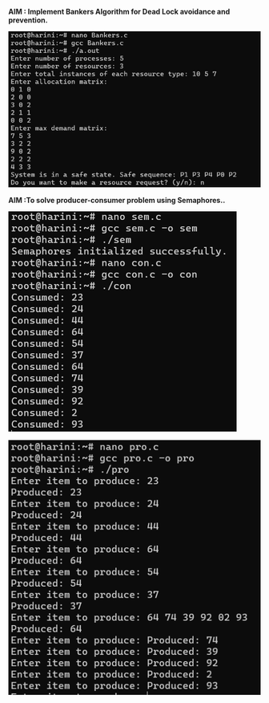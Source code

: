 **AIM : Implement Bankers Algorithm for Dead Lock avoidance and prevention.**


![Bankers Algorithm output](exp6a.png.png)  

**AIM :To solve producer-consumer problem using Semaphores..**

![Consumer output](exp6b1.png.png) 

![Producer output](exp6b2.png.png) 
